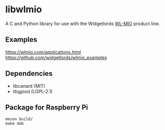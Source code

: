 # libwlmio

A C and Python library for use with the Widgetlords [WL-MIO](https://wlmio.com/) product line.

## Examples

https://wlmio.com/applications.html
https://github.com/widgetlords/wlmio_examples

## Dependencies

- libcanard (MIT)
- libgpiod (LGPL-2.1)

## Package for Raspberry Pi

```
meson build/
make deb
```